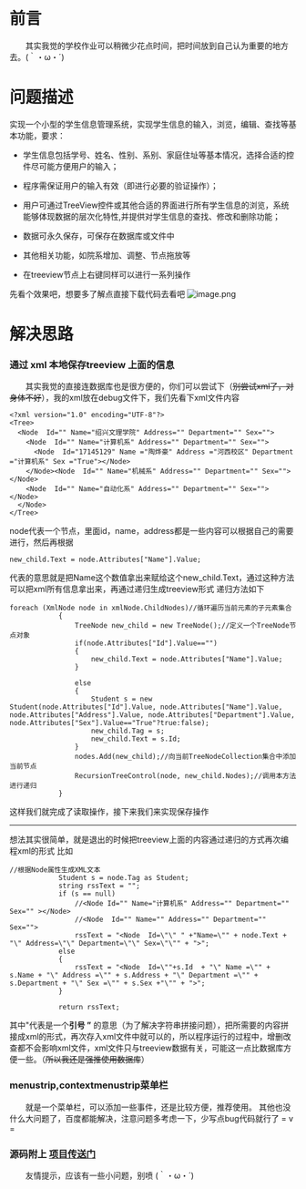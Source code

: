 # 前言
&emsp;&emsp;其实我觉的学校作业可以稍微少花点时间，把时间放到自己认为重要的地方去。(｀・ω・´)

# 问题描述

实现一个小型的学生信息管理系统，实现学生信息的输入，浏览，编辑、查找等基本功能，要求：

 - 学生信息包括学号、姓名、性别、系别、家庭住址等基本情况，选择合适的控件尽可能方便用户的输入；

 - 程序需保证用户的输入有效（即进行必要的验证操作）；

 - 用户可通过TreeView控件或其他合适的界面进行所有学生信息的浏览，系统能够体现数据的层次化特性,并提供对学生信息的查找、修改和删除功能；

 - 数据可永久保存，可保存在数据库或文件中

 - 其他相关功能，如院系增加、调整、节点拖放等
 
 - 在treeview节点上右键同样可以进行一系列操作
 
先看个效果吧，想要多了解点直接下载代码去看吧
![image.png](https://i.loli.net/2020/03/30/DxoLbtqOg2Ej5Im.png)

# 解决思路
### 通过 xml 本地保存treeview 上面的信息

&emsp;&emsp;其实我觉的直接连数据库也是很方便的，你们可以尝试下（~~别尝试xml了，对身体不好~~），我的xml放在debug文件下，我们先看下xml文件内容
```
<?xml version="1.0" encoding="UTF-8"?>
<Tree>
  <Node  Id="" Name="绍兴文理学院" Address="" Department="" Sex="">
    <Node  Id="" Name="计算机系" Address="" Department="" Sex="">
      <Node  Id="17145129" Name ="陶烨豪" Address ="河西校区" Department ="计算机系" Sex ="True"></Node>
    </Node><Node  Id="" Name="机械系" Address="" Department="" Sex=""></Node>
    <Node  Id="" Name="自动化系" Address="" Department="" Sex=""></Node>
  </Node>
</Tree>
```
node代表一个节点，里面id，name，address都是一些内容可以根据自己的需要进行，然后再根据

	new_child.Text = node.Attributes["Name"].Value;
代表的意思就是把Name这个数值拿出来赋给这个new_child.Text，通过这种方法可以把xml所有信息拿出来，再通过递归生成treeview形式
递归方法如下
```
foreach (XmlNode node in xmlNode.ChildNodes)//循环遍历当前元素的子元素集合
            {
                TreeNode new_child = new TreeNode();//定义一个TreeNode节点对象
                if(node.Attributes["Id"].Value=="")
                {
                    new_child.Text = node.Attributes["Name"].Value;
                }

                else 
                {
                    Student s = new Student(node.Attributes["Id"].Value, node.Attributes["Name"].Value, node.Attributes["Address"].Value, node.Attributes["Department"].Value,  node.Attributes["Sex"].Value=="True"?true:false);
                    new_child.Tag = s;
                    new_child.Text = s.Id;
                }
                nodes.Add(new_child);//向当前TreeNodeCollection集合中添加当前节点
                RecursionTreeControl(node, new_child.Nodes);//调用本方法进行递归
            }
```

这样我们就完成了读取操作，接下来我们来实现保存操作

---

想法其实很简单，就是退出的时候把treeview上面的内容通过递归的方式再次编程xml的形式
比如
```
//根据Node属性生成XML文本
            Student s = node.Tag as Student;
            string rssText = "";
            if (s == null)
                //<Node Id="" Name="计算机系" Address="" Department="" Sex="" ></Node>
                //<Node  Id="" Name="" Address="" Department="" Sex="">
                rssText = "<Node  Id=\"\" " +"Name=\"" + node.Text + "\" Address=\"\" Department=\"\" Sex=\"\"" + ">";
            else
            {
                rssText = "<Node  Id=\""+s.Id  + "\" Name =\"" + s.Name + "\" Address =\"" + s.Address + "\" Department =\"" + s.Department + "\" Sex =\"" + s.Sex +"\"" + ">";
            }
           
            return rssText;
```
其中\"代表是一个**引号 ”** 的意思（为了解决字符串拼接问题），把所需要的内容拼接成xml的形式，再次存入xml文件中就可以的，所以程序运行的过程中，增删改查都不会影响xml文件，xml文件只与treeview数据有关，可能这一点比数据库方便一些。（~~所以我还是强推使用数据库~~）


### menustrip,contextmenustrip菜单栏
&emsp;&emsp;就是一个菜单栏，可以添加一些事件，还是比较方便，推荐使用。
其他也没什么大问题了，百度都能解决，注意问题多考虑一下，少写点bug代码就行了 = v =


### 源码附上 [项目传送门](https://github.com/taoyeh/Winform-Controls)
&emsp;&emsp;友情提示，应该有一些小问题，别喷 (｀・ω・´)
